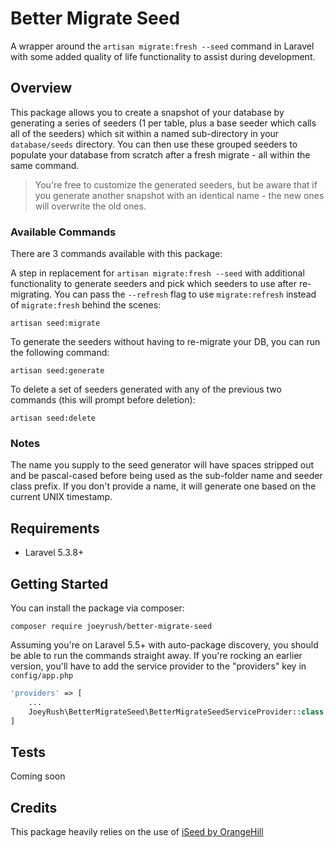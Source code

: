 # Better Migrate Seed
A wrapper around the `artisan migrate:fresh --seed` command in Laravel with some added quality of life functionality to assist during development.

## Overview
This package allows you to create a snapshot of your database by generating a series of seeders (1 per table, plus a base seeder which calls all of the seeders) which sit within a named sub-directory in your `database/seeds` directory. You can then use these grouped seeders to populate your database from scratch after a fresh migrate - all within the same command.

> You're free to customize the generated seeders, but be aware that if you generate another snapshot with an identical name - the new ones will overwrite the old ones.

### Available Commands
There are 3 commands available with this package:

A step in replacement for `artisan migrate:fresh --seed` with additional functionality to generate seeders and pick which seeders to use after re-migrating. You can pass the `--refresh` flag to use `migrate:refresh` instead of `migrate:fresh` behind the scenes:
```
artisan seed:migrate
```

To generate the seeders without having to re-migrate your DB, you can run the following command:
```
artisan seed:generate
```

To delete a set of seeders generated with any of the previous two commands (this will prompt before deletion):
```
artisan seed:delete
```

### Notes
The name you supply to the seed generator will have spaces stripped out and be pascal-cased before being used as the sub-folder name and seeder class prefix. If you don't provide a name, it will generate one based on the current UNIX timestamp.

## Requirements
- Laravel 5.3.8+

## Getting Started

You can install the package via composer:
```
composer require joeyrush/better-migrate-seed
```

Assuming you're on Laravel 5.5+ with auto-package discovery, you should be able to run the commands straight away. If you're rocking an earlier version, you'll have to add the service provider to the "providers" key in `config/app.php`

```php
'providers' => [
    ...
    JoeyRush\BetterMigrateSeed\BetterMigrateSeedServiceProvider::class,
]
```

## Tests
Coming soon

## Credits
This package heavily relies on the use of [iSeed by OrangeHill](https://github.com/orangehill/iseed)
